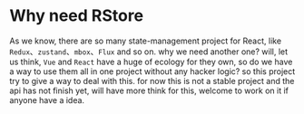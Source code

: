 # Why need RStore

As we know, there are so many state-management project for React, like `Redux`、`zustand`、`mbox`、`Flux` and so on. why we need another one? will, let us think, `Vue` and `React` have a huge of ecology for they own, so do we have a way to use them all in one project without any hacker logic? so this project try to give a way to deal with this. for now this is not a stable project and the api has not finish yet, will have more think for this, welcome to work on it if anyone have a idea.